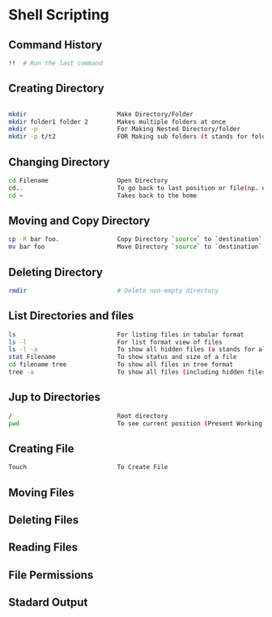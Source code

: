 # Shell Scripting


## Command History
```bash
!!  # Run the last command
```

## Creating Directory
```bash

mkdir                         Make Directory/Folder 
mkdir folder1 folder 2        Makes multiple folders at once
mkdir -p                      For Making Nested Directory/folder
mkdir -p t/t2                 FOR Making sub folders (t stands for folder , t2 stands for subfolder )
```

## Changing Directory
```bash
cd Filename                   Open Directory
cd..                          To go back to last position or file(np. of dots show how many times it will go back)
cd ~                          Takes back to the home
```
## Moving and Copy Directory
```bash
cp -R bar foo.                Copy Directory `source` to `destination`
mv bar foo                    Move Directory `source` to `destination`
```

## Deleting Directory
```bash
rmdir                         # Delete non-empty directory
```

## List Directories and files
```bash
ls                            For listing files in tabular format
ls -l                         For list format view of files 
ls -l -a                      To show all hidden files (a stands for all)
stat Filename                 To show status and size of a file
cd filename tree              To show all files in tree format
tree -a                       To show all files (including hidden files) in tree format
```

## Jup to Directories
```bash
/                             Root directory 
pwd                           To see current position (Present Working Directory)
```

## Creating File
```bash
Touch                         To Create File
```

## Moving Files
## Deleting Files
## Reading Files
## File Permissions
## Stadard Output
